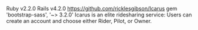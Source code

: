 Ruby v2.2.0
Rails v4.2.0
https://github.com/ricklesgibson/Icarus
gem 'bootstrap-sass', '~> 3.2.0'
Icarus is an elite ridesharing service:
Users can create an account and choose either Rider, Pilot, or Owner.

